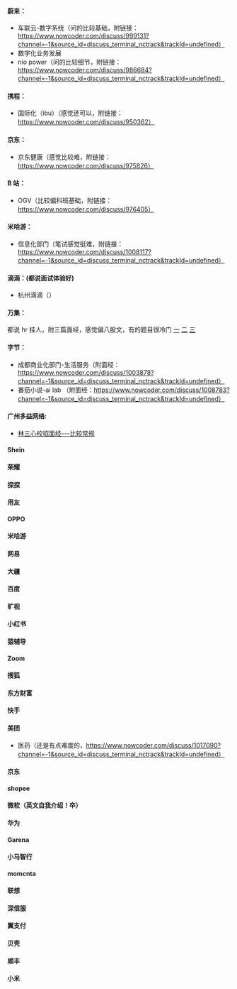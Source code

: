 #### 蔚来：
- 车联云-数字系统（问的比较基础，附链接：https://www.nowcoder.com/discuss/999131?channel=-1&source_id=discuss_terminal_nctrack&trackId=undefined）
- 数字化业务发展
- nio power（问的比较细节，附链接：https://www.nowcoder.com/discuss/986684?channel=-1&source_id=discuss_terminal_nctrack&trackId=undefined）

#### 携程：
- 国际化（ibu）（感觉还可以，附链接：https://www.nowcoder.com/discuss/950362）

#### 京东：
- 京东健康（感觉比较难，附链接：https://www.nowcoder.com/discuss/975826）

#### B 站：
- OGV（比较偏科班基础，附链接：https://www.nowcoder.com/discuss/976405）

#### 米哈游：
- 信息化部门（笔试感觉挺难，附链接：https://www.nowcoder.com/discuss/1008117?channel=-1&source_id=discuss_terminal_nctrack&trackId=undefined）

#### 滴滴：(都说面试体验好)
- 杭州滴滴（）

#### 万集：
都说 hr 挂人，附三篇面经，感觉偏八股文，有的题目很冷门
[一](https://www.nowcoder.com/discuss/994431?channel=-1&source_id=discuss_terminal_nctrack&trackId=undefined)
[二](https://www.nowcoder.com/discuss/988905?channel=-1&source_id=discuss_terminal_nctrack&trackId=undefined)
[三](https://www.nowcoder.com/discuss/999031?channel=-1&source_id=discuss_terminal_nctrack&trackId=undefined)

#### 字节：
- 成都商业化部门-生活服务（附面经：https://www.nowcoder.com/discuss/1003878?channel=-1&source_id=discuss_terminal_nctrack&trackId=undefined）
- 番茄小说-ai lab （附面经：https://www.nowcoder.com/discuss/1008783?channel=-1&source_id=discuss_terminal_nctrack&trackId=undefined）

#### 广州多益网络:
- [林三心校招面经---比较常规](https://mp.weixin.qq.com/s/O2OJqPGkFkhhwjH-Pp8O_A)

#### Shein

#### 荣耀

#### 探探

#### 用友

#### OPPO

#### 米哈游

#### 网易

#### 大疆

#### 百度

#### 旷视

#### 小红书

#### 猿辅导

#### Zoom

#### 搜狐

#### 东方财富

#### 快手

#### 美团
- 医药（还是有点难度的，https://www.nowcoder.com/discuss/1017090?channel=-1&source_id=discuss_terminal_nctrack&trackId=undefined）

#### 京东

#### shopee

#### 微软（英文自我介绍！卒）

#### 华为

#### Garena

#### 小马智行

#### momcnta

#### 联想

#### 深信服

#### 翼支付

#### 贝壳

#### 顺丰

#### 小米